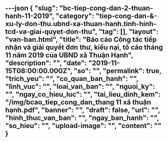 ---json
{
    "slug": "bc-tiep-cong-dan-2-thuan-hanh-11-2019",
    "category": "tiep-cong-dan-&-xu-ly-don-thu.ubnd-xa-thuan-hanh.tinh-hinh-tcd-va-giai-quyet-don-thu",
    "tag": [],
    "layout": "van-ban.html",
    "title": "Báo cáo Công tác tiếp nhận và giải quyết đơn thư, kiếu nại, tố cáo tháng 11 năm 2019 của UBND xã Thuận Hạnh",
    "description": "",
    "date": "2019-11-15T08:00:00.000Z",
    "so": "",
    "permalink": true,
    "trich_yeu": "",
    "co_quan_ban_hanh": "",
    "linh_vuc": "",
    "loai_van_ban": "",
    "nguoi_ky": "",
    "ngay_co_hieu_luc": "",
    "tai_lieu_dinh_kem": "/img/bcao_tiep_cong_dan_thang 11 xã thuận hạnh.pdf",
    "banner": "",
    "draft": false,
    "url": "",
    "hinh_thuc_van_ban": "",
    "ngay_ban_hanh": "",
    "so_hieu": "",
    "upload-image": "",
    "__content__": ""
}
---
